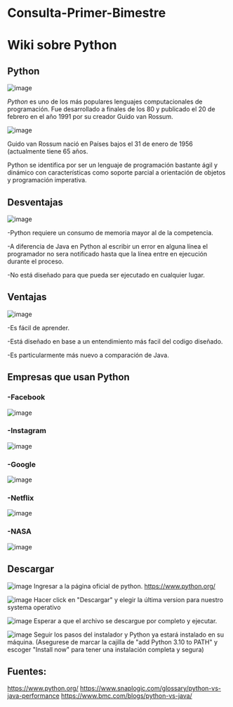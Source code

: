 # Consulta-Primer-Bimestre
# Wiki sobre Python

## Python
![image](https://user-images.githubusercontent.com/92813781/144784295-c7a5950c-39d0-4572-90b1-3e43a60e21d4.png)

*Python* es uno de los más populares lenguajes computacionales de programación.
Fue desarrollado a finales de los 80 y publicado el 20 de febrero en el año 1991 por su creador Guido van Rossum.


![image](https://user-images.githubusercontent.com/92813781/144784326-cb0e23e1-f8fa-4bb5-9d4f-624faac86e51.png)

Guido van Rossum
nació en Países bajos el 31 de enero de 1956 (actualmente tiene 65 años.


Python se identifica por ser un lenguaje de programación bastante ágil y dinámico con características como soporte parcial a orientación de objetos y programación imperativa.

## Desventajas
![image](https://user-images.githubusercontent.com/92813781/144785154-3fec760f-e8cd-426a-8240-bc4773b76df6.png)


-Python requiere un consumo de memoria mayor al de la competencia.

-A diferencia de Java en Python al escribir un error en alguna línea el programador no sera notificado hasta que la línea entre en ejecución durante el proceso.

-No está diseñado para que pueda ser ejecutado en cualquier lugar.

## Ventajas
![image](https://user-images.githubusercontent.com/92813781/144785200-ca427e4e-d34a-4be7-af40-b59c4884fa2a.png)


-Es fácil de aprender.

-Está diseñado en base a un entendimiento más facil del codigo diseñado.

-Es particularmente más nuevo a comparación de Java.



## Empresas que usan Python

### -Facebook
![image](https://user-images.githubusercontent.com/92813781/144785369-0a0a5b58-09da-4caa-b82a-477e9489dfe0.png)

### -Instagram
![image](https://user-images.githubusercontent.com/92813781/144785431-ea588215-c42f-4eba-99d5-d669d64acbb7.png)

### -Google
![image](https://user-images.githubusercontent.com/92813781/144785508-1be20615-f874-4fbc-8382-3c7b66a639d5.png)

### -Netflix
![image](https://user-images.githubusercontent.com/92813781/144785580-892f8c59-7476-4fcb-965f-19e1f4cde5cf.png)

### -NASA
![image](https://user-images.githubusercontent.com/92813781/144785623-82265bfc-f565-4b8c-84a4-0c8fc9203eca.png)



## Descargar

![image](https://user-images.githubusercontent.com/92813781/144785723-2f6403d6-adb8-4a72-b12d-17f49025b8db.png)
Ingresar a la página oficial de python. https://www.python.org/

![image](https://user-images.githubusercontent.com/92813781/144785799-ea274972-857e-4a3c-8523-c64853ea7c4a.png)
Hacer click en "Descargar" y elegir la última version para nuestro systema operativo

![image](https://user-images.githubusercontent.com/92813781/144786006-293f0d9d-e96d-47ce-b559-294e1c816fef.png)
Esperar a que el archivo se descargue por completo y ejecutar.

![image](https://user-images.githubusercontent.com/92813781/144786029-06c3e078-f5ed-4fca-ae56-140326cdabd9.png)
Seguir los pasos del instalador y Python ya estará instalado en su máquina. (Asegurese de marcar la cajilla de "add Python 3.10 to PATH" y escoger "Install now"
para tener una instalación completa y segura)

## Fuentes:
https://www.python.org/
https://www.snaplogic.com/glossary/python-vs-java-performance
https://www.bmc.com/blogs/python-vs-java/
